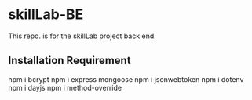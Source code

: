 # skillLab-BE
This repo. is for the  skillLab project back end.


## Installation Requirement 
npm i bcrypt
npm i express mongoose
npm i jsonwebtoken
npm i dotenv
npm i dayjs
npm i method-override
